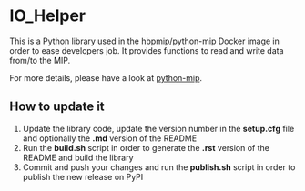 # IO_Helper

This is a Python library used in the hbpmip/python-mip Docker image in order to ease developers job.
It provides functions to read and write data from/to the MIP.

For more details, please have a look at
[python-mip](https://github.com/LREN-CHUV/python-base-docker-images/blob/master/python-mip/README.md).


## How to update it

1) Update the library code, update the version number in the __setup.cfg__ file and
optionally the __.md__ version of the README
2) Run the __build.sh__ script in order to generate the __.rst__ version of the README and build the library
3) Commit and push your changes and run the __publish.sh__ script in order to publish the new release on PyPI
